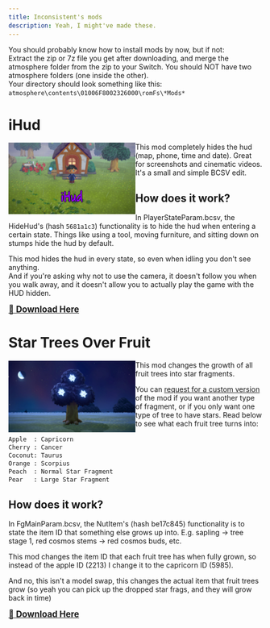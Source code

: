 ```yaml
---
title: Inconsistent's mods
description: Yeah, I might've made these.
---
```


You should probably know how to install mods by now, but if not:<br>
Extract the zip or 7z file you get after downloading, and merge the atmosphere folder from the zip to your Switch. You should NOT have two atmosphere folders (one inside the other).<br>
Your directory should look something like this: `atmosphere\contents\01006F8002326000\romFs\*Mods*`

# iHud

<img align="left" src="../../assets/images/NH/mods/i/simply-iHud.png" width="50%"> 
This mod completely hides the hud (map, phone, time and date). Great for screenshots and cinematic videos.<br>It's a small and simple BCSV edit.

## How does it work?

In PlayerStateParam.bcsv, the HideHud's (hash `5681a1c3`) functionality is to hide the hud when entering a certain state. Things like using a tool, moving furniture, and sitting down on stumps hide the hud by default.

This mod hides the hud in every state, so even when idling you don't see anything.<br>And if you're asking why not to use the camera, it doesn't follow you when you walk away, and it doesn't allow you to actually play the game with the HUD hidden.

<big>[**📁 Download Here**](../../assets/mods/iHud.zip)</big>

# Star Trees Over Fruit

<img align="left" src="../../assets/images/NH/mods/i/starfrag/pear.jpg" width="50%"> 
This mod changes the growth of all fruit trees into star fragments. 

You can [request for a custom version](../../contact) of the mod if you want another type of fragment, or if you only want one type of tree to have stars.
Read below to see what each fruit tree turns into:

```
Apple  : Capricorn
Cherry : Cancer
Coconut: Taurus
Orange : Scorpius
Peach  : Normal Star Fragment
Pear   : Large Star Fragment
```

## How does it work?

In FgMainParam.bcsv, the NutItem's (hash be17c845) functionality is to state the item ID
that something else grows up into. 
E.g. sapling -> tree stage 1, red cosmos stems -> red cosmos buds, etc.

This mod changes the item ID that each fruit tree has when fully grown, so instead of
the apple ID (2213) I change it to the capricorn ID (5985).

And no, this isn't a model swap, this changes the actual item that fruit trees grow (so yeah you can pick up the dropped star frags, and they will grow back in time)

<big>[**📁 Download Here**](../../assets/mods/Star-Trees-Over-Fruit.zip)</big>